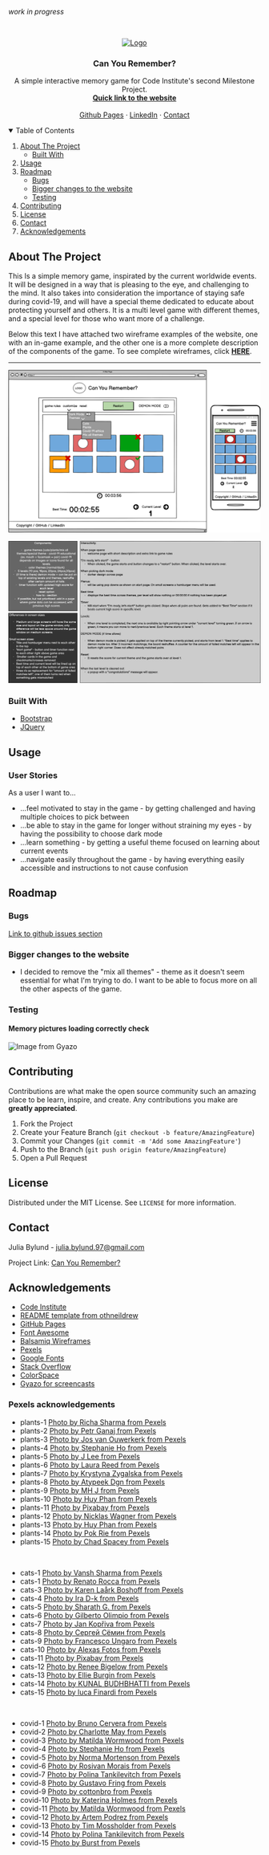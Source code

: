 <!-- PROJECT LOGO -->
*work in progress*

<br />
<p align="center">
  <a href="#">
    <img src="images/logo.png" alt="Logo" width="80" height="80">
  </a>

  <h3 align="center">Can You Remember?</h3>

  <p align="center">
    A simple interactive memory game for Code Institute's second Milestone Project.
    <br />
    <a href="https://juliabyl.github.io/can-you-remember/"><strong>Quick link to the website</strong></a>
    <br />
    <br />
    <a href="https://github.com/JuliaByl">Github Pages</a>
    ·
    <a href="#">LinkedIn</a>
    ·
    <a href="#contact">Contact</a>
  </p>
</p>



<!-- TABLE OF CONTENTS -->
<details open="open">
  <summary>Table of Contents</summary>
  <ol>
    <li>
      <a href="#about-the-project">About The Project</a>
      <ul>
        <li><a href="#built-with">Built With</a></li>
      </ul>
    </li>
    <li><a href="#usage">Usage</a></li>
    <li>
        <a href="#roadmap">Roadmap</a>
        <ul>
            <li><a href="#bugs">Bugs</a></li>
            <li><a href="#bigger-changes-to-the-website">Bigger changes to the website</a></li>
            <li><a href="#testing">Testing</a></li>
        </ul>
    </li>
    <li><a href="#contributing">Contributing</a></li>
    <li><a href="#license">License</a></li>
    <li><a href="#contact">Contact</a></li>
    <li><a href="#acknowledgements">Acknowledgements</a></li>
  </ol>
</details>



<!-- ABOUT THE PROJECT -->
## About The Project



This Is a simple memory game, inspirated by the current worldwide events. It will be designed in a way that is pleasing to the eye, and challenging to the mind. It also takes into consideration the importance of staying safe during covid-19, and will have a special theme dedicated to educate about protecting yourself and others. It is a multi level game with different themes, and a special level for those who want more of a challenge. 

Below this text I have attached two wireframe examples of the website, one with an in-game example, and the other one is a more complete description of the components of the game. 
To see complete wireframes, click [**HERE**](images/wireframes/complete-wireframes.png).
<hr>

<!-- HERO IMAGE / EXAMPLE WIREFRAME -->
![example image of game](images/wireframes/wireframe-example.png)

![components and interactivity examples](images/wireframes/wireframe-text.png)


### Built With

* [Bootstrap](https://getbootstrap.com)
* [JQuery](https://jquery.com)



<!-- USAGE EXAMPLES -->
## Usage

### User Stories

As a user I want to...

* ...feel motivated to stay in the game - by getting challenged and having multiple choices to pick between
* ...be able to stay in the game for longer without straining my eyes - by having the possibility to choose dark mode
* ...learn something - by getting a useful theme focused on learning about current events
* ...navigate easily throughout the game - by having everything easily accessible and instructions to not cause confusion



<!-- ROADMAP -->
## Roadmap


### Bugs

[Link to github issues section](https://github.com/JuliaByl/can-you-remember/issues)

### Bigger changes to the website
* I decided to remove the "mix all themes" - theme as it doesn't seem essential for what I'm trying to do. I want to be able to focus more on all the other aspects of the game.

### Testing

#### Memory pictures loading correctly check

![Image from Gyazo](https://i.gyazo.com/f42ee6422e28d5bedca269a813e951f9.gif)


<!-- CONTRIBUTING -->
## Contributing

Contributions are what make the open source community such an amazing place to be learn, inspire, and create. Any contributions you make are **greatly appreciated**.

1. Fork the Project
2. Create your Feature Branch (`git checkout -b feature/AmazingFeature`)
3. Commit your Changes (`git commit -m 'Add some AmazingFeature'`)
4. Push to the Branch (`git push origin feature/AmazingFeature`)
5. Open a Pull Request



<!-- LICENSE -->
## License

Distributed under the MIT License. See `LICENSE` for more information.



<!-- CONTACT -->
## Contact

Julia Bylund - julia.bylund.97@gmail.com

Project Link: [Can You Remember?](https://github.com/JuliaByl/can-you-remember)



<!-- ACKNOWLEDGEMENTS -->
## Acknowledgements
* [Code Institute](https://codeinstitute.net/)
* [README template from othneildrew](https://github.com/othneildrew/Best-README-Template)
* [GitHub Pages](https://pages.github.com)
* [Font Awesome](https://fontawesome.com)
* [Balsamiq Wireframes](https://balsamiq.com/)
* [Pexels](https://www.pexels.com/)
* [Google Fonts](https://fonts.google.com/)
* [Stack Overflow](https://stackoverflow.com/)
* [ColorSpace](https://mycolor.space/)
* [Gyazo for screencasts](https://gyazo.com/)

### Pexels acknowledgements
* plants-1 [Photo by Richa Sharma from Pexels](https://www.pexels.com/photo/morning-dew-on-leaf-of-tinospora-cordifolia-plant-4439974/)
* plants-2 [Photo by Petr Ganaj from Pexels](https://www.pexels.com/photo/green-leaf-plant-in-close-up-photography-4117243/)
* plants-3 [Photo by Jos van Ouwerkerk from Pexels](https://www.pexels.com/photo/bed-of-assorted-color-flowers-1075960/)
* plants-4 [Photo by Stephanie Ho from Pexels](https://www.pexels.com/photo/green-leafy-plant-potted-on-clay-pot-993626/)
* plants-5 [Photo by J Lee from Pexels](https://www.pexels.com/photo/gentle-pink-flowers-of-blooming-tree-6843678/)
* plants-6 [Photo by Laura Reed from Pexels](https://www.pexels.com/photo/close-up-photo-of-purple-flower-3706363/)
* plants-7 [Photo by Krystyna Zygalska from Pexels](https://www.pexels.com/photo/white-daisy-flower-field-during-golden-hour-1662242/)
* plants-8 [Photo by Atypeek Dgn from Pexels](https://www.pexels.com/photo/green-plant-with-spiky-needles-5665699/)
* plants-9 [Photo by MH J from Pexels](https://www.pexels.com/photo/prickly-cactus-plants-in-small-pots-placed-on-table-5720724/)
* plants-10 [Photo by Huy Phan from Pexels](https://www.pexels.com/photo/green-leaf-plant-in-close-up-photography-4484186/)
* plants-11 [Photo by Pixabay from Pexels](https://www.pexels.com/photo/beautiful-bloom-blooming-blossom-355279/)
* plants-12 [Photo by Nicklas Wagner from Pexels](https://www.pexels.com/photo/flowers-summer-purple-garden-7932776/)
* plants-13 [Photo by Huy Phan from Pexels](https://www.pexels.com/photo/photo-of-houseplants-4484184/)
* plants-14 [Photo by Pok Rie from Pexels](https://www.pexels.com/photo/selective-focus-photography-of-pink-and-white-straw-daisy-flower-130574/)
* plants-15 [Photo by Chad Spacey from Pexels](https://www.pexels.com/photo/close-up-photography-of-sunflower-1021947/)

<br>

* cats-1 [Photo by Vansh Sharma from Pexels](https://www.pexels.com/photo/brown-tiger-lying-on-green-grass-7230493/)
* cats-1 [Photo by Renato Rocca from Pexels](https://www.pexels.com/photo/animal-pet-cute-grey-6729951/)
* cats-3 [Photo by Karen Laårk Boshoff from Pexels](https://www.pexels.com/photo/animal-pet-cute-fur-6441474/)
* cats-4 [Photo by Ira D-k from Pexels](https://www.pexels.com/photo/bed-animal-pet-cute-7728229/)
* cats-5 [Photo by Sharath G. from Pexels](https://www.pexels.com/photo/animal-big-fur-portrait-6335058/)
* cats-6 [Photo by Gilberto Olimpio from Pexels](https://www.pexels.com/photo/street-animal-pet-cute-7329817/)
* cats-7 [Photo by Jan Kopřiva from Pexels](https://www.pexels.com/photo/animal-pet-cute-fur-6638266/)
* cats-8 [Photo by Сергей Сёмин from Pexels](https://www.pexels.com/photo/animal-pet-cute-fur-6133175/)
* cats-9 [Photo by Francesco Ungaro from Pexels](https://www.pexels.com/photo/white-and-brown-cat-covered-with-red-blanket-7211201/)
* cats-10 [Photo by Alexas Fotos from Pexels](https://www.pexels.com/photo/orange-cat-on-focus-photography-2173872/)
* cats-11 [Photo by Pixabay from Pexels](https://www.pexels.com/photo/silver-tabby-cat-lying-on-green-grass-160722/)
* cats-12 [Photo by Renee Bigelow from Pexels](https://www.pexels.com/photo/macro-photo-of-brown-tabby-cat-51439/)
* cats-13 [Photo by Ellie Burgin from Pexels](https://www.pexels.com/photo/cute-cat-on-grassy-ground-4612722/)
* cats-14 [Photo by KUNAL BUDHBHATTI from Pexels](https://www.pexels.com/photo/big-zoo-tiger-cat-6269812/)
* cats-15 [Photo by luca Finardi from Pexels](https://www.pexels.com/photo/animal-pet-cute-fur-7319488/)

<br>

* covid-1 [Photo by Bruno Cervera from Pexels](https://www.pexels.com/photo/black-and-brown-desk-globe-3994840/)
* covid-2 [Photo by Charlotte May from Pexels](https://www.pexels.com/photo/crop-faceless-diverse-women-wiping-hands-with-sanitizer-in-park-5965833/)
* covid-3 [Photo by Matilda Wormwood from Pexels](https://www.pexels.com/photo/person-holding-black-remote-control-4098580/)
* covid-4 [Photo by Stephanie Ho from Pexels](https://www.pexels.com/photo/person-holding-paint-roller-while-painting-the-wall-994164/)
* covid-5 [Photo by Norma Mortenson from Pexels](https://www.pexels.com/photo/person-paying-for-food-delivery-with-a-credit-card-4393532/)
* covid-6 [Photo by Rosivan Morais from Pexels](https://www.pexels.com/photo/city-road-man-couple-5965907/)
* covid-7 [Photo by Polina Tankilevitch from Pexels](https://www.pexels.com/photo/person-holding-thermometer-3873188/)
* covid-8 [Photo by Gustavo Fring from Pexels](https://www.pexels.com/photo/photo-of-man-and-woman-doing-elbow-bump-4148838/)
* covid-9 [Photo by cottonbro from Pexels](https://www.pexels.com/photo/man-in-white-crew-neck-t-shirt-holding-stay-at-home-sign-3952233/)
* covid-10 [Photo by Katerina Holmes from Pexels](https://www.pexels.com/photo/ethnic-girl-having-video-chat-with-teacher-online-on-laptop-5905709/)
* covid-11 [Photo by Matilda Wormwood from Pexels](https://www.pexels.com/photo/close-up-photo-of-person-cleaning-the-table-4099467/)
* covid-12 [Photo by Artem Podrez from Pexels](https://www.pexels.com/photo/a-close-up-view-of-a-covid-19-vaccine-vial-on-blue-background-5878503/)
* covid-13 [Photo by Tim Mossholder from Pexels](https://www.pexels.com/photo/yellow-and-black-caution-wet-floor-sign-4515086/)
* covid-14 [Photo by Polina Tankilevitch from Pexels](https://www.pexels.com/photo/woman-wearing-face-mask-3873196/)
* covid-15 [Photo by Burst from Pexels](https://www.pexels.com/photo/person-washing-his-hand-545014/)